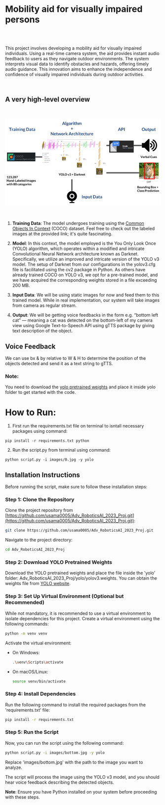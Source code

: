 # Mobility aid for visually impaired persons

<br>
<br>

This project involves developing a mobility aid for visually impaired individuals. Using a real-time camera system, the aid provides instant audio feedback to users as they navigate outdoor environments. The system interprets visual data to identify obstacles and hazards, offering timely audio guidance. This innovation aims to enhance the independence and confidence of visually impaired individuals during outdoor activities.

<br>

## A very high-level overview

<br>

<p align="center">
 <img src = "overview.png">
</p> 

<br>

1. **Training Data**: The model undergoes training using the [Common Objects In Context](https://cocodataset.org/#explore) (COCO) dataset. Feel free to check out the labeled images at the provided link; it's quite fascinating.

2. **Model**: In this context, the model employed is the You Only Look Once (YOLO) algorithm, which operates within a modified and intricate Convolutional Neural Network architecture known as Darknet. Specifically, we utilize an improved and intricate version of the YOLO v3 model. The setup of Darknet from our configurations in the yolov3.cfg file is facilitated using the cv2 package in Python. As others have already trained COCO on YOLO v3, we opt for a pre-trained model, and we have acquired the corresponding weights stored in a file exceeding 200 MB.

3. **Input Data**: We will be using static images for now and feed them to this trained model. While in real implementation, our system will take images from camera as regular stream.

4. **Output**: We will be getting voice feedbacks in the form e.g. “bottom left cat” — meaning a cat was detected on the bottom-left of my camera view using Google Text-to-Speech
API using gTTS package by giving text description of the object.

## Voice Feedback

We can use bx & by relative to W & H to determine the position of the objects detected and send it as a text string to gTTS.

### **Note**:
You need to download the [yolo pretrained weights](https://pjreddie.com/media/files/yolov3.weights) and place it inside yolo folder to get started with the code.


# How to Run:
1. First run the requirements.txt file on terminal to isntall necessary packages using command:
```
pip install -r requirements.txt python 
```

2. Run the script.py from terminal using command: 
```
python script.py -i images/0.jpg -y yolo
```
## Installation Instructions

Before running the script, make sure to follow these installation steps:

### Step 1: Clone the Repository

Clone the project repository from [https://github.com/usama0005/Adv_RoboticsAI_2023_Proj.git](https://github.com/usama0005/Adv_RoboticsAI_2023_Proj.git):

```bash
git clone https://github.com/usama0005/Adv_RoboticsAI_2023_Proj.git
```

Navigate to the project directory:

```bash
cd Adv_RoboticsAI_2023_Proj
```

### Step 2: Download YOLO Pretrained Weights

Download the YOLO pretrained weights and place the file inside the 'yolo' folder: Adv_RoboticsAI_2023_Proj/yolo/yolov3.weights. You can obtain the weights file from [YOLO website]([https://yolov3.weights](https://pjreddie.com/media/files/yolov3.weights)).

### Step 3: Set Up Virtual Environment (Optional but Recommended)

While not mandatory, it is recommended to use a virtual environment to isolate dependencies for this project. Create a virtual environment using the following commands:

```bash
python -m venv venv
```

Activate the virtual environment:

- On Windows:
  ```bash
  .\venv\Scripts\activate
  ```
- On macOS/Linux:
  ```bash
  source venv/bin/activate
  ```

### Step 4: Install Dependencies

Run the following command to install the required packages from the 'requirements.txt' file:

```bash
pip install -r requirements.txt
```

### Step 5: Run the Script

Now, you can run the script using the following command:

```bash
python script.py -i images/bottom.jpg -y yolo
```

Replace 'images/bottom.jpg' with the path to the image you want to analyze.

The script will process the image using the YOLO v3 model, and you should hear voice feedback describing the detected objects.

**Note**: Ensure you have Python installed on your system before proceeding with these steps.
